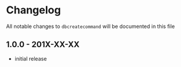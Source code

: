 # Changelog

All notable changes to `dbcreatecommand` will be documented in this file

## 1.0.0 - 201X-XX-XX

- initial release
